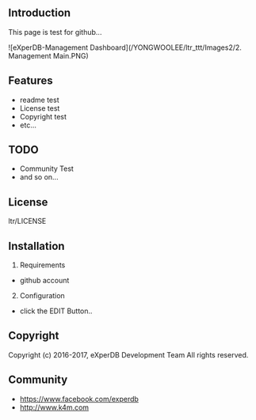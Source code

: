 ## Introduction
This page is test for github... 

![eXperDB-Management Dashboard](/YONGWOOLEE/ltr_ttt/Images2/2. Management Main.PNG)


## Features
* readme test
* License test
* Copyright test
* etc...


## TODO
* Community Test
* and so on...


## License
ltr/LICENSE


## Installation
1. Requirements
- github account

2. Configuration
- click the EDIT Button..


## Copyright
Copyright (c) 2016-2017, eXperDB Development Team
All rights reserved.


## Community
* https://www.facebook.com/experdb
* http://www.k4m.com

